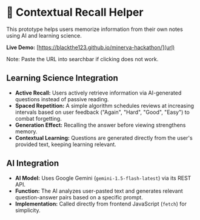 # 🧠 Contextual Recall Helper

This prototype helps users memorize information from their own notes using AI and learning science.

**Live Demo:** [https://blackthe123.github.io/minerva-hackathon/](url)

Note: Paste the URL into searchbar if clicking does not work.

## Learning Science Integration

*   **Active Recall:** Users actively retrieve information via AI-generated questions instead of passive reading.
*   **Spaced Repetition:** A simple algorithm schedules reviews at increasing intervals based on user feedback ("Again", "Hard", "Good", "Easy") to combat forgetting.
*   **Generation Effect:** Recalling the answer before viewing strengthens memory.
*   **Contextual Learning:** Questions are generated directly from the user's provided text, keeping learning relevant.

## AI Integration

*   **AI Model:** Uses Google Gemini (`gemini-1.5-flash-latest`) via its REST API.
*   **Function:** The AI analyzes user-pasted text and generates relevant question-answer pairs based on a specific prompt.
*   **Implementation:** Called directly from frontend JavaScript (`fetch`) for simplicity.
